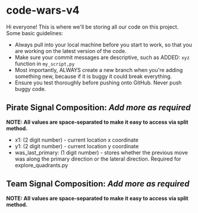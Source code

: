 # code-wars-v4
Hi everyone! This is where we'll be storing all our code on this project. Some basic guidelines:
- Always pull into your local machine before you start to work, so that you are working on the latest version of the code.
- Make sure your commit messages are descriptive, such as ADDED: `xyz` function in `my_script,py`
- Most importantly, ALWAYS create a new branch when you're adding something new, because if it is buggy it could break everything.
- Ensure you test thoroughly before pushing onto GitHub. Never push buggy code.

## Pirate Signal Composition: *Add more as required*
**NOTE: All values are space-separated to make it easy to access via split method.**
- x1: (2 digit number) - current location x coordinate
- y1: (2 digit number) - current location y coordinate
- was_last_primary: (1 digit number) - stores whether the previous move was along the primary direction or the lateral direction. Required for explore_quadrants.py


## Team Signal Composition: *Add more as required*
**NOTE: All values are space-separated to make it easy to access via split method.**
